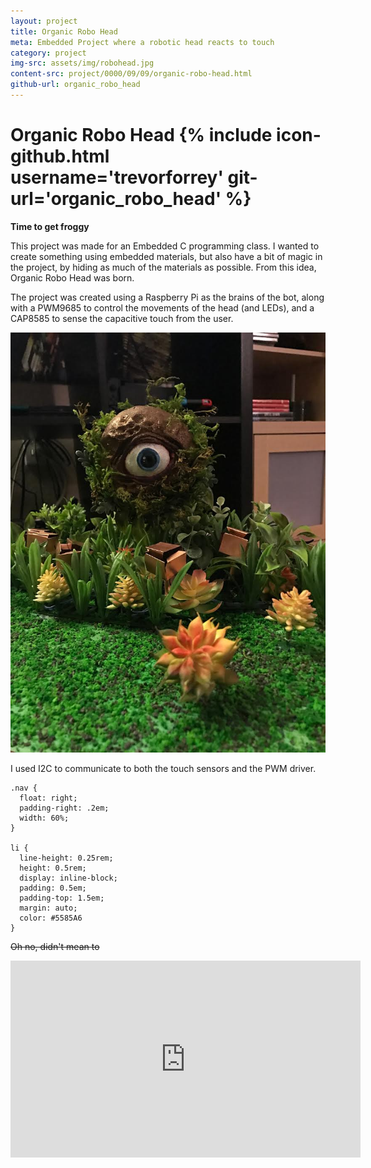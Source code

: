 ```yaml
---
layout: project
title: Organic Robo Head
meta: Embedded Project where a robotic head reacts to touch
category: project
img-src: assets/img/robohead.jpg
content-src: project/0000/09/09/organic-robo-head.html
github-url: organic_robo_head
---
```


# Organic Robo Head {% include icon-github.html username='trevorforrey' git-url='organic_robo_head' %}

**Time to get froggy**


This project was made for an Embedded C programming class. I wanted to create something
using embedded materials, but also have a bit of magic in the project, by hiding as much of the materials as possible. From this idea, Organic Robo Head was born.

The project was created using a Raspberry Pi as the brains of the bot, along with a PWM9685 to control the movements of the head (and LEDs), and a CAP8585 to sense the capacitive touch from the user.

![Alt text](assets/img/robohead.jpg "My Title")

I used I2C to communicate to both the touch sensors and the PWM driver.

<pre><code>.nav {
  float: right;
  padding-right: .2em;
  width: 60%;
}

li {
  line-height: 0.25rem;
  height: 0.5rem;
  display: inline-block;
  padding: 0.5em;
  padding-top: 1.5em;
  margin: auto;
  color: #5585A6
}</code></pre>

~~Oh no, didn't mean to~~
<iframe width="560" height="315" align="middle" src="https://www.youtube.com/embed/FqyfqyQukl8" frameborder="0" allowfullscreen></iframe>
